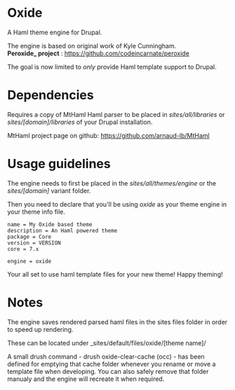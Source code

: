 Oxide
=====

A Haml theme engine for Drupal.

The engine is based on original work of Kyle Cunningham.  
**Peroxide_ project** : https://github.com/codeincarnate/peroxide

The goal is now limited to _only_ provide Haml template support to Drupal.

Dependencies
============

Requires a copy of MtHaml Haml parser to be placed in _sites/all/libraries_ or _sites/[domain]/libraries_ of your Drupal installation.

MtHaml project page on github: https://github.com/arnaud-lb/MtHaml


Usage guidelines
================

The engine needs to first be placed in the _sites/all/themes/engine_ or the _sites/[domain]_ variant folder.

Then you need to declare that you'll be using _oxide_ as your theme engine in your theme info file.

```
name = My Oxide based theme
description = An Haml powered theme
package = Core
version = VERSION
core = 7.x

engine = oxide
```

Your all set to use haml template files for your new theme! Happy theming!


Notes
=====

The engine saves rendered parsed haml files in the sites files folder in order to speed up rendering.

These can be located under _sites/default/files/oxide/[theme name]/

A small drush command - drush oxide-clear-cache (occ) - has been defined for emptying that cache folder whenever you rename or move a template file when developing. 
You can also safely remove that folder manualy and the engine will recreate it when required.